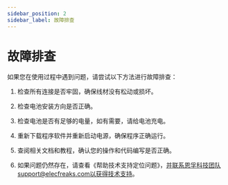 ```yaml
---
sidebar_position: 2
sidebar_label: 故障排查
---
```


# 故障排查

如果您在使用过程中遇到问题，请尝试以下方法进行故障排查：

1. 检查所有连接是否牢固，确保线材没有松动或损坏。

2. 检查电池安装方向是否正确。

3. 检查电池是否有足够的电量，如有需要，请给电池充电。

4. 重新下载程序软件并重新启动电源，确保程序正确运行。

5. 查阅相关文档和教程，确认您的操作和代码编写是否正确。

6. 如果问题仍然存在，请查看《帮助技术支持定位问题》，并联系恩孚科技团队support@elecfreaks.com以获得技术支持。
